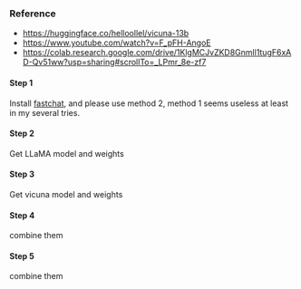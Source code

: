 
### Reference
- https://huggingface.co/helloollel/vicuna-13b
- https://www.youtube.com/watch?v=F_pFH-AngoE
- https://colab.research.google.com/drive/1KlgMCJvZKD8Gnmll1tugF6xAD-Qv51ww?usp=sharing#scrollTo=_LPmr_8e-zf7


#### Step 1
Install [fastchat](https://github.com/lm-sys/FastChat), and please use method 2, method 1 seems useless at least in my several tries.

#### Step 2
Get LLaMA model and weights


#### Step 3
Get vicuna model and weights

#### Step 4
combine them

#### Step 5
combine them
